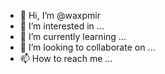 - 👋 Hi, I’m @waxpmir
- 👀 I’m interested in ...
- 🌱 I’m currently learning ...
- 💞️ I’m looking to collaborate on ...
- 📫 How to reach me ...

<!---
waxpmir/waxpmir is a ✨ special ✨ repository because its `README.md` (this file) appears on your GitHub profile.
You can click the Preview link to take a look at your changes.
--->
